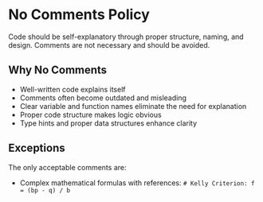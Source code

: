 # No Comments Policy

Code should be self-explanatory through proper structure, naming, and design. Comments are not necessary and should be avoided.

## Why No Comments

- Well-written code explains itself
- Comments often become outdated and misleading
- Clear variable and function names eliminate the need for explanation
- Proper code structure makes logic obvious
- Type hints and proper data structures enhance clarity

## Exceptions

The only acceptable comments are:

- Complex mathematical formulas with references: `# Kelly Criterion: f = (bp - q) / b`
